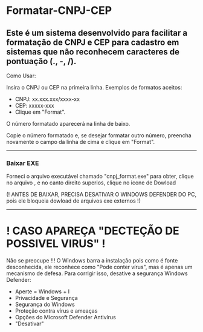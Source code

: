 # Formatar-CNPJ-CEP

## Este é um sistema desenvolvido para facilitar a formatação de CNPJ e CEP para cadastro em sistemas que não reconhecem caracteres de pontuação (., -, /).

Como Usar:

Insira o CNPJ ou CEP na primeira linha. Exemplos de formatos aceitos:

- CNPJ: xx.xxx.xxx/xxxx-xx
- CEP: xxxxx-xxx
- Clique em "Format".

O número formatado aparecerá na linha de baixo.

Copie o número formatado e, se desejar formatar outro número, preencha novamente o campo da linha de cima e clique em "Format".

<hr></hr>

### Baixar EXE
Forneci o arquivo executável chamado "cnpj_format.exe" para obter, clique no arquivo , e no canto direito superios, clique no icone de Dowload

(! ANTES DE BAIXAR, PRECISA DESATIVAR O WINDOWS DEFENDER DO PC, pois ele bloqueia dowload de arquivos exe externos !)

<hr></hr>

# ! CASO APAREÇA "DECTEÇÃO DE POSSIVEL VIRUS" !
Não se preocupe !!! O Windows barra a instalação pois como é fonte desconhecida, ele reconhece como "Pode conter vírus", mas é apenas um mecanismo de defesa.
Para corrigir isso, desative a segurança Windows Defender:
- Aperte = Windows + I
- Privacidade e Segurança
- Segurança do Windows
- Proteção contra vírus e ameaças
- Opções do Microsoft Defender Antivírus
- "Desativar"

